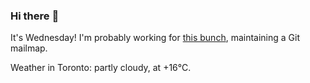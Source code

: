 ### Hi there :wave:

It's Wednesday! I'm probably working for [this bunch](https://github.com/kohofinancial), maintaining a Git mailmap.

Weather in Toronto: partly cloudy, at +16°C.
